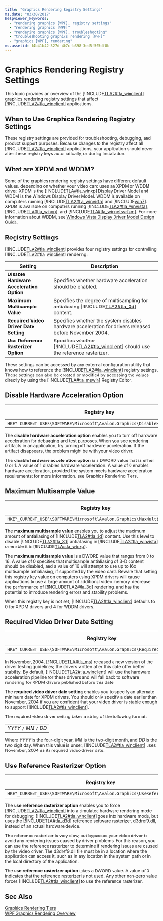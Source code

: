 ```yaml
---
title: "Graphics Rendering Registry Settings"
ms.date: "03/30/2017"
helpviewer_keywords: 
  - "rendering graphics [WPF], registry settings"
  - "rendering graphics [WPF]"
  - "rendering graphics [WPF], troubleshooting"
  - "troubleshooting graphics rendering [WPF]"
  - "graphics [WPF], rendering"
ms.assetid: f4b41b42-327d-407c-b398-3ed5f505df8b
---
```

# Graphics Rendering Registry Settings
This topic provides an overview of the [!INCLUDE[TLA2#tla_winclient](../../../../includes/tla2sharptla-winclient-md.md)] graphics rendering registry settings that affect [!INCLUDE[TLA2#tla_winclient](../../../../includes/tla2sharptla-winclient-md.md)] applications.  
  

  
<a name="overview"></a>   
## When to Use Graphics Rendering Registry Settings  
 These registry settings are provided for troubleshooting, debugging, and product support purposes. Because changes to the registry affect all [!INCLUDE[TLA2#tla_winclient](../../../../includes/tla2sharptla-winclient-md.md)] applications, your application should never alter these registry keys automatically, or during installation.  
  
<a name="xpdmandwddm"></a>   
## What are XPDM and WDDM?  
 Some of the graphics rendering registry settings have different default values, depending on whether your video card uses an XPDM or WDDM driver. XPDM is the [!INCLUDE[TLA#tla_winxp](../../../../includes/tlasharptla-winxp-md.md)] Display Driver Model and WDDM is the Windows Display Driver Model. WDDM is available on computers running [!INCLUDE[TLA2#tla_winvista](../../../../includes/tla2sharptla-winvista-md.md)] and [!INCLUDE[win7](../../../../includes/win7-md.md)]. XPDM is available on computers running [!INCLUDE[TLA2#tla_winvista](../../../../includes/tla2sharptla-winvista-md.md)], [!INCLUDE[TLA#tla_winxp](../../../../includes/tlasharptla-winxp-md.md)], and [!INCLUDE[TLA#tla_winnetsvrfam](../../../../includes/tlasharptla-winnetsvrfam-md.md)]. For more information about WDDM, see [Windows Vista Display Driver Model Design Guide](https://go.microsoft.com/fwlink/?LinkId=178394).  
  
<a name="registry_settings"></a>   
## Registry Settings  
 [!INCLUDE[TLA2#tla_winclient](../../../../includes/tla2sharptla-winclient-md.md)] provides four registry settings for controlling [!INCLUDE[TLA2#tla_winclient](../../../../includes/tla2sharptla-winclient-md.md)] rendering:  
  
|Setting|Description|  
|-------------|-----------------|  
|**Disable Hardware Acceleration Option**|Specifies whether hardware acceleration should be enabled.|  
|**Maximum Multisample Value**|Specifies the degree of multisampling for antialiasing [!INCLUDE[TLA2#tla_3d](../../../../includes/tla2sharptla-3d-md.md)] content.|  
|**Required Video Driver Date Setting**|Specifies whether the system disables hardware acceleration for drivers released before November 2004.|  
|**Use Reference Rasterizer Option**|Specifies whether [!INCLUDE[TLA2#tla_winclient](../../../../includes/tla2sharptla-winclient-md.md)] should use the reference rasterizer.|  
  
 These settings can be accessed by any external configuration utility that knows how to reference the [!INCLUDE[TLA2#tla_winclient](../../../../includes/tla2sharptla-winclient-md.md)] registry settings. These settings can also be created or modified by accessing the values directly by using the [!INCLUDE[TLA#tla_mswin](../../../../includes/tlasharptla-mswin-md.md)] Registry Editor.  
  
<a name="disablehardwareacceleration"></a>   
## Disable Hardware Acceleration Option  
  
|Registry key|Value type|  
|------------------|----------------|  
|`HKEY_CURRENT_USER\SOFTWARE\Microsoft\Avalon.Graphics\DisableHWAcceleration`|DWORD|  
  
 The **disable hardware acceleration option** enables you to turn off hardware acceleration for debugging and test purposes. When you see rendering artifacts in an application, try turning off hardware acceleration. If the artifact disappears, the problem might be with your video driver.  
  
 The **disable hardware acceleration option** is a DWORD value that is either 0 or 1. A value of 1 disables hardware acceleration. A value of 0 enables hardware acceleration, provided the system meets hardware acceleration requirements; for more information, see [Graphics Rendering Tiers](../../../../docs/framework/wpf/advanced/graphics-rendering-tiers.md).  
  
<a name="maxmultisample"></a>   
## Maximum Multisample Value  
  
|Registry key|Value type|  
|------------------|----------------|  
|`HKEY_CURRENT_USER\SOFTWARE\Microsoft\Avalon.Graphics\MaxMultisampleType`|DWORD|  
  
 The **maximum multisample value** enables you to adjust the maximum amount of antialiasing of [!INCLUDE[TLA2#tla_3d](../../../../includes/tla2sharptla-3d-md.md)] content. Use this level to disable [!INCLUDE[TLA2#tla_3d](../../../../includes/tla2sharptla-3d-md.md)] antialiasing in [!INCLUDE[TLA2#tla_winvista](../../../../includes/tla2sharptla-winvista-md.md)] or enable it in [!INCLUDE[TLA#tla_winxp](../../../../includes/tlasharptla-winxp-md.md)].  
  
 The **maximum multisample value** is a DWORD value that ranges from 0 to 16. A value of 0 specifies that multisample antialiasing of 3-D content should be disabled, and a value of 16 will attempt to use up to 16x multisample antialiasing, if supported by the video card. Beware that setting this registry key value on computers using XPDM drivers will cause applications to use a large amount of additional video memory, decrease the performance of [!INCLUDE[TLA2#tla_3d](../../../../includes/tla2sharptla-3d-md.md)] rendering, and has the potential to introduce rendering errors and stability problems.  
  
 When this registry key is not set, [!INCLUDE[TLA2#tla_winclient](../../../../includes/tla2sharptla-winclient-md.md)] defaults to 0 for XPDM drivers and 4 for WDDM drivers.  
  
<a name="requiredvideodriverdatesetting"></a>   
## Required Video Driver Date Setting  
  
|Registry key|Value type|  
|------------------|----------------|  
|`HKEY_CURRENT_USER\SOFTWARE\Microsoft\Avalon.Graphics\RequiredVideoDriverDate`|String|  
  
 In November, 2004, [!INCLUDE[TLA#tla_ms](../../../../includes/tlasharptla-ms-md.md)] released a new version of the driver testing guidelines; the drivers written after this date offer better stability. By default, [!INCLUDE[TLA2#tla_winclient](../../../../includes/tla2sharptla-winclient-md.md)] will use the hardware acceleration pipeline for these drivers and will fall back to software rendering for XPDM drivers published before this date.  
  
 The **required video driver date setting** enables you to specify an alternate minimum date for XPDM drivers. You should only specify a date earlier than November, 2004 if you are confident that your video driver is stable enough to support [!INCLUDE[TLA2#tla_winclient](../../../../includes/tla2sharptla-winclient-md.md)].  
  
 The required video driver setting takes a string of the following format:  
  
| |  
|-|  
|*YYYY* `/` *MM* `/` *DD*|  
  
 Where *YYYY* is the four-digit year, *MM* is the two-digit month, and *DD* is the two digit day. When this value is unset, [!INCLUDE[TLA2#tla_winclient](../../../../includes/tla2sharptla-winclient-md.md)] uses November, 2004 as its required video driver date.  
  
<a name="usereferencerasterizeroption"></a>   
## Use Reference Rasterizer Option  
  
|Registry key|Value type|  
|------------------|----------------|  
|`HKEY_CURRENT_USER\SOFTWARE\Microsoft\Avalon.Graphics\UseReferenceRasterizer`|DWORD|  
  
 The **use reference rasterizer option** enables you to force [!INCLUDE[TLA2#tla_winclient](../../../../includes/tla2sharptla-winclient-md.md)] into a simulated hardware rendering mode for debugging: [!INCLUDE[TLA2#tla_winclient](../../../../includes/tla2sharptla-winclient-md.md)] goes into hardware mode, but uses the [!INCLUDE[TLA#tla_d3d](../../../../includes/tlasharptla-d3d-md.md)] reference software rasterizer, d3dref9.dll, instead of an actual hardware device.  
  
 The reference rasterizer is very slow, but bypasses your video driver to avoid any rendering issues caused by driver problems. For this reason, you can use the reference rasterizer to determine if rendering issues are caused by the video driver. The d3dref9.dll file must be in a location where the application can access it, such as in any location in the system path or in the local directory of the application.  
  
 The **use reference rasterizer option** takes a DWORD value. A value of 0 indicates that the reference rasterizer is not used. Any other non-zero value forces [!INCLUDE[TLA2#tla_winclient](../../../../includes/tla2sharptla-winclient-md.md)] to use the reference rasterizer.  
  
## See Also  
 [Graphics Rendering Tiers](../../../../docs/framework/wpf/advanced/graphics-rendering-tiers.md)  
 [WPF Graphics Rendering Overview](../../../../docs/framework/wpf/graphics-multimedia/wpf-graphics-rendering-overview.md)
